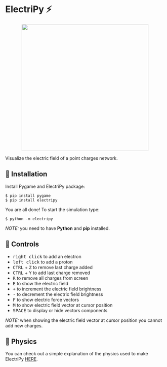 # ElectriPy :zap:

<p align="center">
  <img width="400" height="400" src="../media/electripy-demo.gif?raw=true">
</p>

Visualize the electric field of a point charges network.

## :electric_plug: Installation

Install Pygame and ElectriPy package:

```
$ pip install pygame
$ pip install electripy
```

You are all done! To start the simulation type:

```
$ python -m electripy
```

_NOTE:_ you need to have **Python** and **pip** installed.

## :electric_plug: Controls

- <kbd>right click</kbd> to add an electron
- <kbd>left click</kbd> to add a proton
- <kbd>CTRL</kbd> + <kbd>Z</kbd> to remove last charge added
- <kbd>CTRL</kbd> + <kbd>Y</kbd> to add last charge removed 
- <kbd>R</kbd> to remove all charges from screen
- <kbd>E</kbd> to show the electric field
- <kbd>+</kbd> to increment the electric field brightness
- <kbd>-</kbd> to decrement  the electric field brightness
- <kbd>F</kbd> to show electric force vectors
- <kbd>M</kbd> to show electric field vector at cursor position
- <kbd>SPACE</kbd> to display or hide vectors components

_NOTE:_ when showing the electric field vector at cursor position you 
cannot add new charges. 


## :electric_plug: Physics

You can check out a simple explanation of the physics used to make ElectriPy
[HERE](https://github.com/dylannalex/electripy/blob/master/physics/PHYSICS.md).
